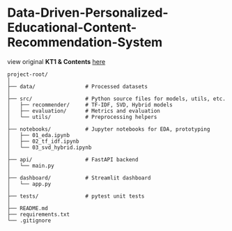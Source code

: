 # Data-Driven-Personalized-Educational-Content-Recommendation-System

view original **KT1 & Contents** [here](https://github.com/riiid/ednet)

```
project-root/
│
├── data/                # Processed datasets
│
├── src/                 # Python source files for models, utils, etc.
│   ├── recommender/     # TF-IDF, SVD, Hybrid models
│   ├── evaluation/      # Metrics and evaluation
│   └── utils/           # Preprocessing helpers
│
├── notebooks/           # Jupyter notebooks for EDA, prototyping
│   ├── 01_eda.ipynb
│   ├── 02_tf_idf.ipynb
│   └── 03_svd_hybrid.ipynb
│
├── api/                 # FastAPI backend
│   └── main.py
│
├── dashboard/           # Streamlit dashboard
│   └── app.py
│
├── tests/               # pytest unit tests
│
├── README.md
├── requirements.txt
└── .gitignore
```